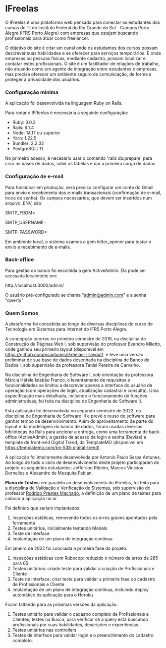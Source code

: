 # IFreelas

O IFreelas é uma plataforma web pensada para conectar os estudantes dos cursos de
TI do Instituto Federal do Rio Grande do Sul - Campus Porto Alegre (IFRS Porto Alegre) com empresas que estejam buscando profissionais para atuar como freelancer. 

O objetivo do site é criar um canal onde os estudantes dos cursos possam descrever
suas habilidades e se oferecer para serviços temporários. E onde empresas ou pessoas físicas, mediante cadastro, possam localizar e contatar estes profissionais. O site é um facilitador de relações de trabalho, não atuando como um agente de integração entre estudantes e empresas, mas precisa oferecer um ambiente seguro de comunicação, de forma a proteger a privacidade dos usuários. 

### Configuração mínima

A aplicação foi desenvolvida na linguagem Ruby on Rails.

Para rodar o IFReelas é necessária a seguinte configuração:

* Ruby: 3.0.3
* Rails: 6.1.4
* Node: 14.17 ou superior
* Yarn: 1.22.5
* Bundler: 2.2.32
* PostgreSQL: 11

No primeiro acesso, é necesário usar o comando 'rails db:prepare' para criar as bases de dados, subir as tabelas e dar a primeira carga de dados.
### Configuração de e-mail

Para funcionar em produção, será preciso configurar um conta do Gmail para envio e recebimento dos e-mails transacionais (confirmação de e-mail, troca de senha).
Os campos necessários, que devem ser inseridos num arquivo .ENV, são:

SMTP_FROM=

SMTP_USERNAME=

SMTP_PASSWORD=

Em ambiente local, o sistema usamos a gem letter_opener para testar o envio e recebimento de e-mails.
### Back-office

Para gestão do banco foi escolhida a gem ActiveAdmin. Ela pode ser acessada localmente em:

http://localhost:3000/admin/

O usuário pré-configurado se chama "admin@admin.com" e a senha "qwerty"
### Quem Somos

A plataforma foi concebida ao longo de diversas disciplinas do curso de Tecnologia em Sistemas para Internet do IFRS Porto Alegre.

A concepção ocorreu no primeiro semestre de 2019, na disciplina de Construção
de Páginas Web I, sob supervisão do professor Evandro Miletto, onde ganhou seu primeiro layout (disponível em <https://github.com/psantunes/IFreelas---layout>), e teve uma
versão preliminar de sua base de dados desenhada na disciplina de Banco de Dados I,
sob supervisão da professora Tanisi Pereira de Carvalho.

Na disciplina de Engenharia de Software I, sob orientação da professora Márcia Häfele Islabão Franco, o levantamento de requisitos e funcionalidades se limitou a descrever
apenas a interface do usuário da operação (com operações de login, atualização cadastral e consulta). Uma especificação mais detalhada, incluindo o funcionamento de funções administrativas, foi feita na disciplina de Engenharia de Software II.

Esta aplicação foi desenvolvida no segundo semestre de 2022, na disciplina de Engenharia de Software III e prevê o reuso de software para ganhar tempo de desenvolvimento. Além do aproveitamento de parte do layout e da modelagem do banco de dados, foram usadas diversas bibliotecas do Rails para acelerar a entrega, como uma ferramenta de back-office (ActiveAdmin), a gestão de acesso de login e senha (Devise) e template de front-end Digital Trend, da TemplateMO (disponível em <https://templatemo.com/tm-538-digital-trend>).

A aplicação foi inteiramente desenvolvida por Antonio Paulo Serpa Antunes. Ao longo de todo o ciclo de desenvolvimento deste projeto participaram do projeto os seguintes estudantes: Jefferson Ribeiro, Marcos Vinicios Dornelles e Alexandre de Mesquita Fabian.

**Plano de Testes**: em paralelo ao desenvolvimento do IFreelas, foi feita para a disciplina de Validação e Verificação de Sistemas, sob supervisão do professor [Rodrigo Prestes Machado](https://github.com/rodrigoprestesmachado/), a definição de um plano de testes para colocar a aplicação no ar. 

Foi definido que seriam implantados:
1. Inspeções estáticas, removendo todos os erros graves apontados pela ferramenta
2. Testes unitários, inicialmente testando Models
3. Teste de interface
4. Implantação de um plano de integração contínua

Em janeiro de 2022 foi concluída a primeira fase do projeto:

1. Inspeções estáticas com Rubocop: reduzido o número de erros de 285 para 65
2. Testes unitários: criado teste para validar a criação de Profissionais e Cliente
3. Teste de interface: criar teste para validar a primeira fase do cadastro de Profissionais e Cliente
4. Implantação de um plano de integração contínua, incluindo deploy automático da aplicação para o Heroku

Ficam faltando para as próximas versões da aplicação:

1. Testes unitário para validar o cadastro completo de Profissionais e Clientes; testes na Busca, para verificar se a query está buscando profissionais por suas habilidades, descrições e experiências. 
2. Testes unitários nas controllers
3. Testes de interface para validar login e o preenchimento do cadastro completo.